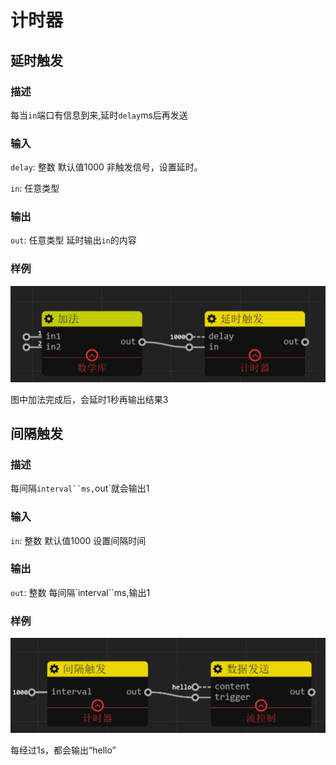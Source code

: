 计时器
================
## 延时触发

### 描述

每当`in`端口有信息到来,延时`delay`ms后再发送

### 输入

`delay`: 整数 默认值1000 非触发信号，设置延时。

`in`: 任意类型

### 输出

`out`: 任意类型 延时输出`in`的内容

### 样例

![](./pic/add_delay.zh-CN.jpg)

图中加法完成后，会延时1秒再输出结果3



## 间隔触发

### 描述

每间隔`interval``ms,`out`就会输出1

### 输入

`in`: 整数 默认值1000 设置间隔时间 

### 输出

`out`: 整数 每间隔`interval``ms,输出1

### 样例

![](./pic/interval_sender.zh-CN.jpg)

每经过1s，都会输出“hello”